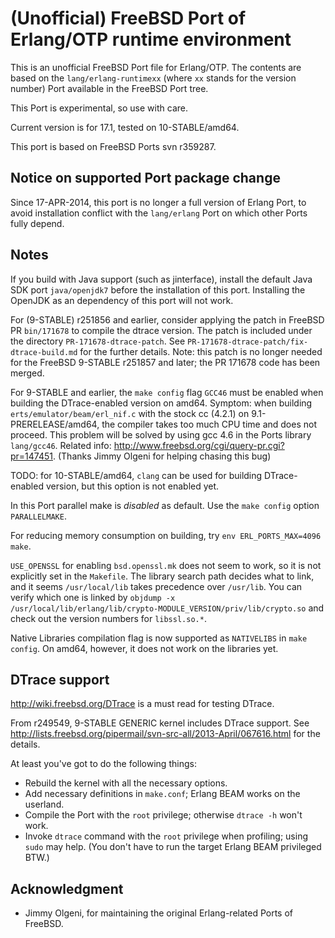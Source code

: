 # (Unofficial) FreeBSD Port of Erlang/OTP runtime environment

This is an unofficial FreeBSD Port file for Erlang/OTP. The contents are based on the `lang/erlang-runtimexx` (where `xx` stands for the version number) Port available in the FreeBSD Port tree.

This Port is experimental, so use with care.

Current version is for 17.1, tested on 10-STABLE/amd64.

This port is based on FreeBSD Ports svn r359287.

## Notice on supported Port package change

Since 17-APR-2014, this port is no longer a full version of Erlang Port, to avoid installation conflict with the `lang/erlang` Port on which other Ports fully depend.

## Notes

If you build with Java support (such as jinterface), install the default Java SDK port `java/openjdk7` before the installation of this port. Installing the OpenJDK as an dependency of this port will not work.

For (9-STABLE) r251856 and earlier, consider applying the patch in FreeBSD PR `bin/171678` to compile the dtrace version. The patch is included under the directory `PR-171678-dtrace-patch`. See `PR-171678-dtrace-patch/fix-dtrace-build.md` for the further details. Note: this patch is no longer needed for the FreeBSD 9-STABLE r251857 and later; the PR 171678 code has been merged.

For 9-STABLE and earlier, the `make config` flag `GCC46` must be enabled when building the DTrace-enabled version on amd64. Symptom: when building `erts/emulator/beam/erl_nif.c` with the stock cc (4.2.1) on 9.1-PRERELEASE/amd64, the compiler takes too much CPU time and does not proceed. This problem will be solved by using gcc 4.6 in the Ports library `lang/gcc46`. Related info: <http://www.freebsd.org/cgi/query-pr.cgi?pr=147451>. (Thanks Jimmy Olgeni for helping chasing this bug)

TODO: for 10-STABLE/amd64, `clang` can be used for building DTrace-enabled version, but this option is not enabled yet.

In this Port parallel make is *disabled* as default. Use the `make config` option `PARALLELMAKE`.

For reducing memory consumption on building, try `env ERL_PORTS_MAX=4096 make`.

`USE_OPENSSL` for enabling `bsd.openssl.mk` does not seem to work, 
so it is not explicitly set in the `Makefile`. 
The library search path decides what to link,
and it seems `/usr/local/lib` takes precedence over `/usr/lib`.
You can verify which one is linked by
`objdump -x /usr/local/lib/erlang/lib/crypto-MODULE_VERSION/priv/lib/crypto.so`
and check out the version numbers for `libssl.so.*`.

Native Libraries compilation flag is now supported as `NATIVELIBS` in `make config`.
On amd64, however, it does not work on the libraries yet.

## DTrace support

<http://wiki.freebsd.org/DTrace> is a must read for testing DTrace.

From r249549, 9-STABLE GENERIC kernel includes DTrace support. See <http://lists.freebsd.org/pipermail/svn-src-all/2013-April/067616.html> for the details.

At least you've got to do the following things:

* Rebuild the kernel with all the necessary options.
* Add necessary definitions in `make.conf`; Erlang BEAM works on the userland.
* Compile the Port with the `root` privilege; otherwise `dtrace -h` won't work.
* Invoke `dtrace` command with the `root` privilege when profiling; using `sudo` may help. (You don't have to run the target Erlang BEAM privileged BTW.)

## Acknowledgment

* Jimmy Olgeni, for maintaining the original Erlang-related Ports of FreeBSD.
